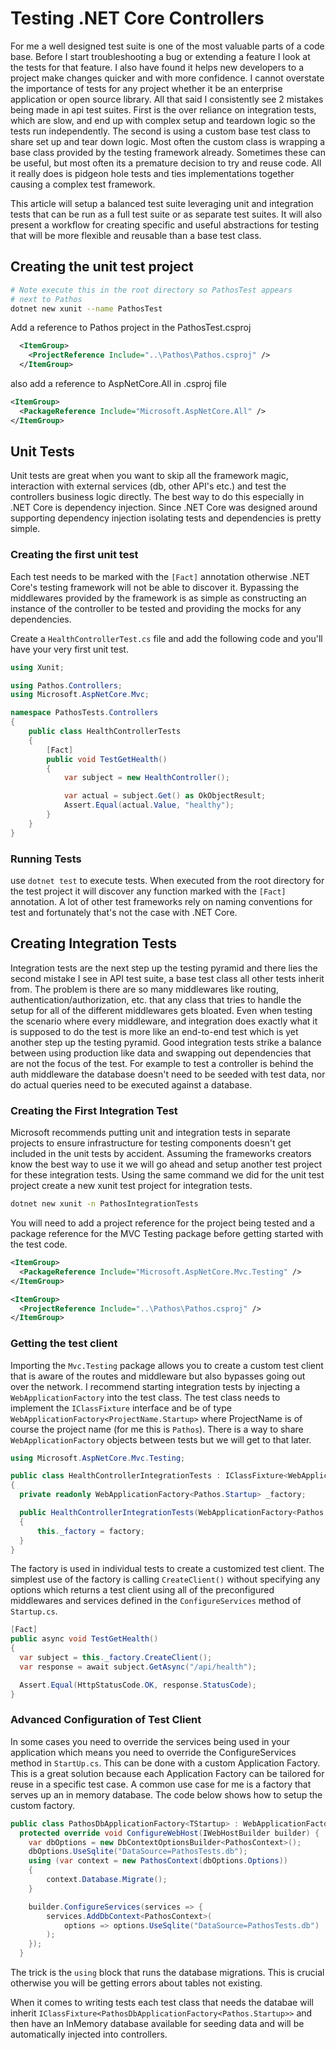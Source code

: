 # Testing .NET Core Controllers

For me a well designed test suite is one of the most valuable parts of a code base.
Before I start troubleshooting a bug or extending a feature I look at the tests for that
feature. I also have found it helps new developers to a project make changes quicker and
with more confidence. I cannot overstate the importance of tests for any project whether
it be an enterprise application or open source library. All that said I consistently see
2 mistakes being made in api test suites. First is the over reliance on integration tests,
which are slow, and end up with complex setup and teardown logic so the tests run
independently. The second is using a custom base test class to share set up and tear down
logic. Most often the custom class is wrapping a base class provided by the testing
framework already. Sometimes these can be useful, but most often its a premature decision
to try and reuse code. All it really does is pidgeon hole tests and ties implementations
together causing a complex test framework.

This article will setup a balanced test suite leveraging unit and integration tests
that can be run as a full test suite or as separate test suites. It will also present
a workflow for creating specific and useful abstractions for testing that will be more
flexible and reusable than a base test class.

## Creating the unit test project
```bash
# Note execute this in the root directory so PathosTest appears
# next to Pathos
dotnet new xunit --name PathosTest
```

Add a reference to Pathos project in the PathosTest.csproj
```xml
  <ItemGroup>
    <ProjectReference Include="..\Pathos\Pathos.csproj" />
  </ItemGroup>
```

also add a reference to AspNetCore.All in .csproj file
```xml
<ItemGroup>
  <PackageReference Include="Microsoft.AspNetCore.All" />
</ItemGroup>
```

## Unit Tests
Unit tests are great when you want to skip all the framework magic, interaction with
external services (db, other API's etc.) and test the controllers business logic
directly. The best way to do this especially in .NET Core is dependency injection. Since
.NET Core was designed around supporting dependency injection isolating tests and
dependencies is pretty simple.

### Creating the first unit test
Each test needs to be marked with the `[Fact]` annotation otherwise .NET Core's testing
framework will not be able to discover it. Bypassing the middlewares provided by the
framework is as simple as constructing an instance of the controller to be tested and
providing the mocks for any dependencies.

Create a `HealthControllerTest.cs` file and add the following code and you'll have your
very first unit test.
```C#
using Xunit;

using Pathos.Controllers;
using Microsoft.AspNetCore.Mvc;

namespace PathosTests.Controllers
{
    public class HealthControllerTests
    {
        [Fact]
        public void TestGetHealth()
        {
            var subject = new HealthController();

            var actual = subject.Get() as OkObjectResult;
            Assert.Equal(actual.Value, "healthy");
        }
    }
}

```

### Running Tests
use `dotnet test` to execute tests. When executed from the root directory for the test
project it will discover any function marked with the `[Fact]` annotation. A lot of other
test frameworks rely on naming conventions for test and fortunately that's not the case
with .NET Core.

## Creating Integration Tests
Integration tests are the next step up the testing pyramid and there lies the second
mistake I see in API test suite, a base test class all other tests inherit from. The
problem is there are so many middlewares like routing, authentication/authorization, etc.
that any class that tries to handle the setup for all of the different middlewares gets
bloated. Even when testing the scenario where every middleware, and integration does
exactly what it is supposed to do the test is more like an end-to-end test which is yet
another step up the testing pyramid. Good integration tests strike a balance between
using production like data and swapping out dependencies that are not the focus of the
test. For example to test a controller is behind the auth middleware the database doesn't
need to be seeded with test data, nor do actual queries need to be executed against a
database.

### Creating the First Integration Test
Microsoft recommends putting unit and integration tests in separate projects to ensure
infrastructure for testing components doesn't get included in the unit tests by accident.
Assuming the frameworks creators know the best way to use it we will go ahead and setup
another test project for these integration tests. Using the same command we did for the
unit test project create a new xunit test project for integration tests.
```bash
dotnet new xunit -n PathosIntegrationTests
```

You will need to add a project reference for the project being tested and a package
reference for the MVC Testing package before getting started with the test code.
```xml
<ItemGroup>
  <PackageReference Include="Microsoft.AspNetCore.Mvc.Testing" />
</ItemGroup>

<ItemGroup>
  <ProjectReference Include="..\Pathos\Pathos.csproj" />
</ItemGroup>
```

### Getting the test client
Importing the `Mvc.Testing` package allows you to create a custom test client that is
aware of the routes and middleware but also bypasses going out over the network. I
recommend starting integration tests by injecting a `WebApplicationFactory` into the test
class. The test class needs to implement the `IClassFixture` interface and be of type
`WebApplicationFactory<ProjectName.Startup>` where ProjectName is of course the project
name (for me this is `Pathos`). There is a way to share `WebApplicationFactory` objects
between tests but we will get to that later.
```C#
using Microsoft.AspNetCore.Mvc.Testing;

public class HealthControllerIntegrationTests : IClassFixture<WebApplicationFactory<Pathos.Startup>>
{
  private readonly WebApplicationFactory<Pathos.Startup> _factory;

  public HealthControllerIntegrationTests(WebApplicationFactory<Pathos.Startup> factory)
  {
      this._factory = factory;
  }
}
```

The factory is used in individual tests to create a customized test client. The simplest
use of the factory is calling `CreateClient()` without specifying any options which
returns a test client using all of the preconfigured middlewares and services defined in
the `ConfigureServices` method of `Startup.cs`.
```C#
[Fact]
public async void TestGetHealth()
{
  var subject = this._factory.CreateClient();
  var response = await subject.GetAsync("/api/health");

  Assert.Equal(HttpStatusCode.OK, response.StatusCode);
}
```

### Advanced Configuration of Test Client
In some cases you need to override the services being used in your application which
means you need to override the ConfigureServices method in `StartUp.cs`. This can be done
with a custom Application Factory. This is a great solution because each Application
Factory can be tailored for reuse in a specific test case. A common use case for me is a
factory that serves up an in memory database. The code below shows how to setup the
custom factory.
```C#
public class PathosDbApplicationFactory<TStartup> : WebApplicationFactory<TStartup> where tStartup: class
  protected override void ConfigureWebHost(IWebHostBuilder builder) {
    var dbOptions = new DbContextOptionsBuilder<PathosContext>();
    dbOptions.UseSqlite("DataSource=PathosTests.db");
    using (var context = new PathosContext(dbOptions.Options))
    {
        context.Database.Migrate();
    }

    builder.ConfigureServices(services => {
        services.AddDbContext<PathosContext>(
            options => options.UseSqlite("DataSource=PathosTests.db")
        );
    });
  }
```

The trick is the `using` block that runs the database migrations. This is crucial
otherwise you will be getting errors about tables not existing.

When it comes to writing tests each test class that needs the databae will inherit
`IClassFixture<PathosDbApplicationFactory<Pathos.Startup>>` and then have an InMemory
database available for seeding data and will be automatically injected into controllers.
